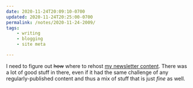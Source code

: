 ```yaml
---
date: 2020-11-24T20:09:10-0700
updated: 2020-11-24T20:25:00-0700
permalink: /notes/2020-11-24-2009/
tags:
    - writing
    - blogging
    - site meta

---
```


I need to figure out ~~how~~ where to rehost [my newsletter content][atss]. There was a lot of good stuff in there, even if it had the same challenge of any regularly-published content and thus a mix of stuff that is just *fine* as well.

[atss]: https://buttondown.email/chriskrycho